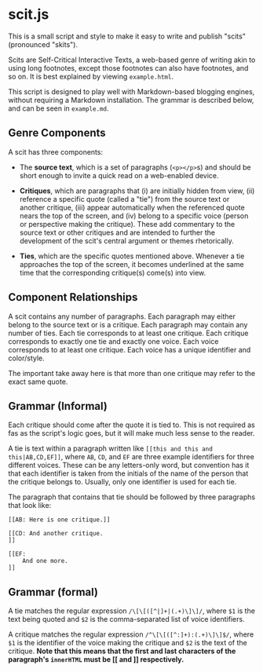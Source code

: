 # scit.js

This is a small script and style to make it easy to write and publish "scits" (pronounced "skits").

Scits are Self-Critical Interactive Texts, a web-based genre of writing akin to using long footnotes, except those footnotes can also have footnotes, and so on. It is best explained by viewing `example.html`.

This script is designed to play well with Markdown-based blogging engines, without requiring a Markdown installation. The grammar is described below, and can be seen in `example.md`.

## Genre Components

A scit has three components:

* The **source text**, which is a set of paragraphs (`<p></p>`s) and should be short enough to invite a quick read on a web-enabled device.

* **Critiques**, which are paragraphs that (i) are initially hidden from view, (ii) reference a specific quote (called a "tie") from the source text or another critique, (iii) appear automatically when the referenced quote nears the top of the screen, and (iv) belong to a specific voice (person or perspective making the critique). These add commentary to the source text or other critiques and are intended to further the development of the scit's central argument or themes rhetorically.

* **Ties**, which are the specific quotes mentioned above. Whenever a tie approaches the top of the screen, it becomes underlined at the same time that the corresponding critique(s) come(s) into view.

## Component Relationships

A scit contains any number of paragraphs. Each paragraph may either belong to the source text or is a critique. Each paragraph may contain any number of ties. Each tie corresponds to at least one critique. Each critique corresponds to exactly one tie and exactly one voice. Each voice corresponds to at least one critique. Each voice has a unique identifier and color/style.

The important take away here is that more than one critique may refer to the exact same quote.

## Grammar (Informal)

Each critique should come after the quote it is tied to. This is not required as fas as the script's logic goes, but it will make much less sense to the reader.

A tie is text within a paragraph written like `[[this and this and this|AB,CD,EF]]`, where `AB`, `CD`, and `EF` are three example identifiers for three different voices. These can be any letters-only word, but convention has it that each identifier is taken from the initials of the name of the person that the critique belongs to. Usually, only one identifier is used for each tie.

The paragraph that contains that tie should be followed by three paragraphs that look like:

```
[[AB: Here is one critique.]]

[[CD: And another critique.
]]

[[EF:
    And one more.
]]
```

## Grammar (formal)

A tie matches the regular expression `/\[\[([^|]+|(.+)\]\]/`, where `$1` is the text being quoted and `$2` is the comma-separated list of voice identifiers.

A critique matches the regular expression `/^\[\[([^:]+):(.+)\]\]$/`, where `$1` is the identifier of the voice making the critique and `$2` is the text of the critique. **Note that this means that the first and last characters of the paragraph's `innerHTML` must be [[ and ]] respectively.**